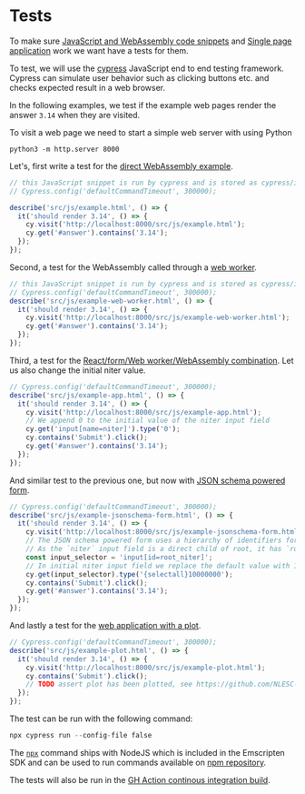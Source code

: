 # Tests

To make sure [JavaScript and WebAssembly code snippets](README.md#JavaScript) and [Single page application](README.md#single-page-application) work we want have a tests for them.

To test, we will use the [cypress](https://www.cypress.io/) JavaScript end to end testing framework.
Cypress can simulate user behavior such as clicking buttons etc. and checks expected result in a web browser.

In the following examples, we test if the example web pages render the answer `3.14` when they are visited.

To visit a web page we need to start a simple web server with using Python

```shell
python3 -m http.server 8000
```

Let's, first write a test for the [direct WebAssembly example](http://localhost:8000/src/js/example.html).

```{.js file=cypress/integration/example_spec.js}
// this JavaScript snippet is run by cypress and is stored as cypress/integration/example_spec.js
// Cypress.config('defaultCommandTimeout', 300000);

describe('src/js/example.html', () => {
  it('should render 3.14', () => {
    cy.visit('http://localhost:8000/src/js/example.html');
    cy.get('#answer').contains('3.14');
  });
});
```

Second, a test for the WebAssembly called through a [web worker](http://localhost:8000/src/js/example-web-worker.html).

```{.js file=cypress/integration/example-web-worker_spec.js}
// this JavaScript snippet is run by cypress and is stored as cypress/integration/example-web-worker_spec.js
// Cypress.config('defaultCommandTimeout', 300000);
describe('src/js/example-web-worker.html', () => {
  it('should render 3.14', () => {
    cy.visit('http://localhost:8000/src/js/example-web-worker.html');
    cy.get('#answer').contains('3.14');
  });
});
```

Third, a test for the [React/form/Web worker/WebAssembly combination](http://localhost:8000/src/js/example-app.html).
Let us also change the initial niter value.

```{.js file=cypress/integration/example-app_spec.js}
// Cypress.config('defaultCommandTimeout', 300000);
describe('src/js/example-app.html', () => {
  it('should render 3.14', () => {
    cy.visit('http://localhost:8000/src/js/example-app.html');
    // We append 0 to the initial value of the niter input field
    cy.get('input[name=niter]').type('0');
    cy.contains('Submit').click();
    cy.get('#answer').contains('3.14');
  });
});
```

And similar test to the previous one, but now with [JSON schema powered form](http://localhost:8000/src/js/example-jsonschema-form.html).

```{.js file=cypress/integration/example-jsonschema-form_spec.js}
// Cypress.config('defaultCommandTimeout', 300000);
describe('src/js/example-jsonschema-form.html', () => {
  it('should render 3.14', () => {
    cy.visit('http://localhost:8000/src/js/example-jsonschema-form.html');
    // The JSON schema powered form uses a hierarchy of identifiers for each input field starting with `root`
    // As the `niter` input field is a direct child of root, it has `root_niter` as an identifier
    const input_selector = 'input[id=root_niter]';
    // In initial niter input field we replace the default value with 10000000
    cy.get(input_selector).type('{selectall}10000000');
    cy.contains('Submit').click();
    cy.get('#answer').contains('3.14');
  });
});
```

And lastly a test for the [web application with a plot](http://localhost:8000/src/js/example-plot.html).

```{.js file=cypress/integration/example-plot_spec.js}
// Cypress.config('defaultCommandTimeout', 300000);
describe('src/js/example-plot.html', () => {
  it('should render 3.14', () => {
    cy.visit('http://localhost:8000/src/js/example-plot.html');
    cy.contains('Submit').click();
    // TODO assert plot has been plotted, see https://github.com/NLESC-JCER/cpp2wasm/issues/55
  });
});
```

The test can be run with the following command:

```{.awk #test-wasm}
npx cypress run --config-file false
```

The [`npx`](https://www.npmjs.com/package/npx) command ships with NodeJS which is included in the Emscripten SDK and can be used to run commands available on [npm repository](https://npmjs.com/).

The tests will also be run in the [GH Action continous integration build](.github/workflows/main.yml).
